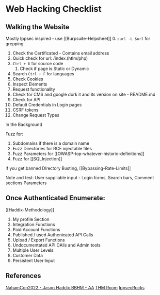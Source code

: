 # Web Hacking Checklist

## Walking the Website
Mostly Ippsec inspired - use [[Burpsuite-Helpsheet]]
0. `curl -L $url` for grepping 
1. Check the Certificated - Contains email address
2. Quick check for url: /index.(htlm/php)
3.  `Ctrl + U` for source code
	1. Check if page is Static or Dynamic
4. Search `Ctrl + F` for languages
5. Check Cookies
6. Inspect Elements
7. Request functionality
8. Check for CMS and google dork it and its version on site  - README.md
9. Check for API
10. Default Credentials in Login pages
11. CSRF tokens
12. Change Request Types

In the Background

Fuzz for:
1. Subdomains if there is a domain name
2. Fuzz Directories for RCE injectable files
3. Fuzz Parameters for [[OWASP-top-whatever-historic-definitions]]
4. Fuzz for [[SQLInjection]]


If you get banned DIrectory Busting, [[Bypassing-Rate-Limits]]

Note and test:
User suppliable input - Login forms, Search bars, Comment sections
Parameters

## Once Authenticated Enumerate:
[[Haddix-Methodology]]
1. My profile Section
2. Integration Functions
3. Paid Account Functions
4. Published / used Authenicated API Calls
5. Upload / Export Functions
6. Undocumentated API CAlls and Admin tools
7. Multiple User Levels
8. Customer Data 
9. Persistent User Input


## References
[NahamCon2022 - Jason Haddix BBHM - AA](https://www.youtube.com/watch?v=HmDY7w8AbR4) 
[THM Room](https://tryhackme.com/room/walkinganapplication)
[IppsecRocks](https://ippsec.rocks/)